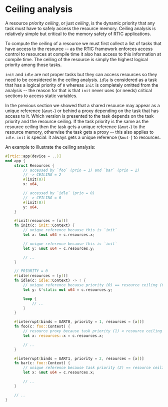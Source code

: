 # Ceiling analysis

A resource *priority ceiling*, or just *ceiling*, is the dynamic priority that
any task must have to safely access the resource memory. Ceiling analysis is
relatively simple but critical to the memory safety of RTIC applications.

To compute the ceiling of a resource we must first collect a list of tasks that
have access to the resource -- as the RTIC framework enforces access control to
resources at compile time it also has access to this information at compile
time. The ceiling of the resource is simply the highest logical priority among
those tasks.

`init` and `idle` are not proper tasks but they can access resources so they
need to be considered in the ceiling analysis. `idle` is considered as a task
that has a logical priority of `0` whereas `init` is completely omitted from the
analysis -- the reason for that is that `init` never uses (or needs) critical
sections to access static variables.

In the previous section we showed that a shared resource may appear as a unique
reference (`&mut-`) or behind a proxy depending on the task that has access to
it. Which version is presented to the task depends on the task priority and the
resource ceiling. If the task priority is the same as the resource ceiling then
the task gets a unique reference (`&mut-`) to the resource memory, otherwise the
task gets a proxy -- this also applies to `idle`. `init` is special: it always
gets a unique reference (`&mut-`) to resources.

An example to illustrate the ceiling analysis:

``` rust
#[rtic::app(device = ..)]
mod app {
    struct Resources {
        // accessed by `foo` (prio = 1) and `bar` (prio = 2)
        // -> CEILING = 2
        #[init(0)]
        x: u64,

        // accessed by `idle` (prio = 0)
        // -> CEILING = 0
        #[init(0)]
        y: u64,
    }

    #[init(resources = [x])]
    fn init(c: init::Context) {
        // unique reference because this is `init`
        let x: &mut u64 = c.resources.x;

        // unique reference because this is `init`
        let y: &mut u64 = c.resources.y;

        // ..
    }

    // PRIORITY = 0
    #[idle(resources = [y])]
    fn idle(c: idle::Context) -> ! {
        // unique reference because priority (0) == resource ceiling (0)
        let y: &'static mut u64 = c.resources.y;

        loop {
            // ..
        }
    }

    #[interrupt(binds = UART0, priority = 1, resources = [x])]
    fn foo(c: foo::Context) {
        // resource proxy because task priority (1) < resource ceiling (2)
        let x: resources::x = c.resources.x;

        // ..
    }

    #[interrupt(binds = UART1, priority = 2, resources = [x])]
    fn bar(c: foo::Context) {
        // unique reference because task priority (2) == resource ceiling (2)
        let x: &mut u64 = c.resources.x;

        // ..
    }

    // ..
}
```
